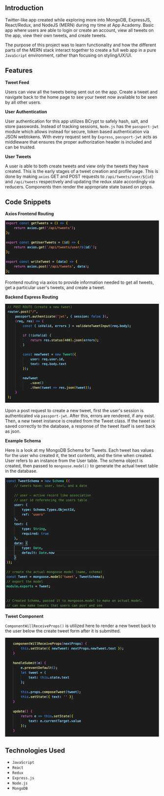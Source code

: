 ## Introduction

Twitter-like app created while exploring more into MongoDB, ExpressJS, React/Redux, and NodeJS (MERN) during my time at App Academy. Basic app where users are able to login or create an account, view all tweets on the app, view their own tweets, and create tweets.

The purpose of this project was to learn functionality and how the different parts of the MERN stack interact together to create a full web app in a pure `JavaScript` environment, rather than focusing on styling/UX/UI. 

## Features

**Tweet Feed**

Users can view all the tweets being sent out on the app. Create a tweet and navigate back to the home page to see your tweet now available to be seen by all other users.

**User Authentication**

User authentication for this app utilizes BCrypt to safely hash, salt, and store passwords. Instead of tracking sessions, `Node.js` has the `passport-jwt` module which allows instead for secure, token based authentication via JSON webtokens. With every request sent by `Express`, `passport-jwt` acts as middleware that ensures the proper authorization header is included and can be trusted.

**User Tweets** 

A user is able to both create tweets and view only the tweets they have created. This is the early stages of a tweet creation and profile page. This is done by making `axios` GET and POST requests to `/api/tweets/user/${id}` and `/api/tweets` respectively and updating the redux state accordingly via reducers. Components then render the appropriate state based on props. 

## Code Snippets

**Axios Frontend Routing**

<p align="center"> 
<img src="https://github.com/griffinsharp/MernTweeter/blob/master/images/axios.png">
</p>

Frontend routing via axios to provide information needed to get all tweets, get a particular user's tweets, and create a tweet.

**Backend Express Routing**

<p align="center"> 
<img src="https://github.com/griffinsharp/MernTweeter/blob/master/images/express.png">
</p>

Upon a post request to create a new tweet, first the user's session is authenticated via `passport-jwt`. After this, errors are rendered, if any exist. Then, a new tweet instance is created from the Tweet class. If the tweet is saved correctly to the database, a response of the tweet itself is sent back as json. 

**Example Schema**

Here is a look at my MongoDB Schema for Tweets. Each tweet has values for the user who created it, the text contents, and the time when created. User refers to an instance from the User table. The schema object is created, then passed to `mongoose.model()` to generate the actual tweet table in the database.

<p align="center"> 
<img src="https://github.com/griffinsharp/MernTweeter/blob/master/images/schema.png">
</p>

**Tweet Component**

`ComponentWillReceiveProps()` is utilized here to render a new tweet back to the user below the create tweet form after it is submitted.

<p align="center"> 
<img src="https://github.com/griffinsharp/MernTweeter/blob/master/images/tweetcomp.png">
</p>

## Technologies Used

- `JavaScript`
- `React` 
- `Redux` 
- `Express.js` 
- `Node.js` 
- `MongoDB` 
